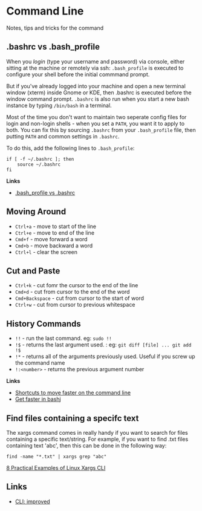 # Command Line 

Notes, tips and tricks for the command

## .bashrc vs .bash_profile

When you *login* (type your username and password) via console, either sitting at the machine or remotely via ssh: `.bash_profile` is executed to configure your shell before the initial commmand prompt.  

But if you've already logged into your machine and open a new terminal window (xterm) inside Gnome or KDE, then .bashrc is executed before the window command prompt. `.bashrc` is also run when you start a new bash instance by typing `/bin/bash` in a terminal. 

Most of the time you don't want to maintain two seperate config files for login and non-login shells - when you set a `PATH`, you want it to apply to both.  You can fix this by sourcing `.bashrc` from your `.bash_profile` file, then putting `PATH` and common settings in `.bashrc`. 

To do this, add the following lines to `.bash_profile`:

    if [ -f ~/.bashrc ]; then 
        source ~/.bashrc
    fi

__Links__

- [.bash_profile vs .bashrc](http://www.joshstaiger.org/archives/2005/07/bash_profile_vs.html)

## Moving Around

- `Ctrl+a` - move to start of the line
- `Ctrl+e` - move to end of the line
- `Cmd+f` - move forward a word
- `Cmd+b` - move backward a word
- `Ctrl+l` - clear the screen

## Cut and Paste

- `Ctrl+k` - cut fomr the cursor to the end of the line
- `Cmd+d` - cut from cursor to the end of the word
- `Cmd+Backspace` - cut from cursor to the start of word
- `Ctrl+w` - cut from cursor to previous whitespace


## History Commands

- `!!` - run the last command.  eg: `sudo !!` 
- `!$` - returns the last argument used. : eg: `git diff [file] ... git add !$`
- `!*` - returns all of the arguments previously used.  Useful if you screw up the command name
- `!:<number>` - returns the previous argument number


__Links__

- [Shortcuts to move faster on the command line](http://teohm.com/blog/2012/01/04/shortcuts-to-move-faster-in-bash-command-line/)
- [Get faster in bash](http://is.muni.cz/www/xsiska2/2014/08/01/get-faster-in-bash.html)j

## Find files containing a specifc text

The xargs command comes in really handy if you want to search for files containing a specific text/string. For example, if you want to find .txt files containing text 'abc', then this can be done in the following way:

`find -name "*.txt" | xargs grep "abc"`

[8 Practical Examples of Linux Xargs CLI](https://www.howtoforge.com/tutorial/linux-xargs-command/)

## Links

- [CLI: improved](https://remysharp.com/2018/08/23/cli-improved)

